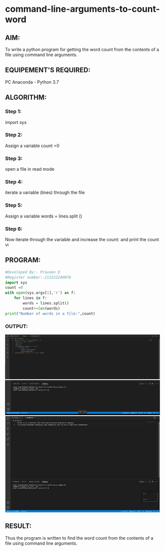 # command-line-arguments-to-count-word
## AIM:
To write a python program for getting the word count from the contents of a file using command line arguments.
## EQUIPEMENT'S REQUIRED: 
PC
Anaconda - Python 3.7
## ALGORITHM: 
### Step 1:
import sys

### Step 2:
Assign a variable count =0 
 
### Step 3: 
open a file in read mode

### Step 4:  
iterate a variable (lines) through the file

### Step 5: 
Assign a variable words = lines.split ()

### Step 6: 
Now iterate through the variable and increase the count: and print the count vi

## PROGRAM:
```python
#Developed By:- Praveen D
#Register number:-212222240076
import sys
count =0
with open(sys.argv[1],'r') as f:
    for lines in f:
        words = lines.split()
        count+=len(words)
print("Number of words in a file:",count)   
```   

### OUTPUT:
![output1](./output4.png)
![output2](./output3.png)
![output3](./output5.png)

## RESULT:
Thus the program is written to find the word count from the contents of a file using command line arguments.
